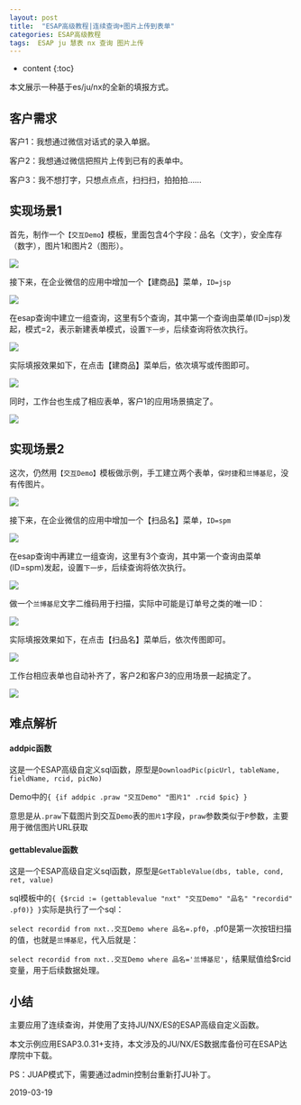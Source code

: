 ```yaml
---
layout: post
title:  "ESAP高级教程|连续查询+图片上传到表单"
categories: ESAP高级教程
tags:  ESAP ju 慧表 nx 查询 图片上传
---
```


* content
{:toc}

本文展示一种基于es/ju/nx的全新的填报方式。

## 客户需求
客户1：我想通过微信对话式的录入单据。

客户2：我想通过微信把照片上传到已有的表单中。

客户3：我不想打字，只想点点点，扫扫扫，拍拍拍……

## 实现场景1
首先，制作一个`【交互Demo】`模板，里面包含4个字段：品名（文字），安全库存（数字），图片1和图片2（图形）。

![](/img/esap3a-1.png)

接下来，在企业微信的应用中增加一个【建商品】菜单，`ID=jsp`

![](/img/esap3a-2.png)

在esap查询中建立一组查询，这里有5个查询，其中第一个查询由菜单(ID=jsp)发起，模式=2，表示新建表单模式，设置`下一步`，后续查询将依次执行。

![](/img/esap3a-3.png)

实际填报效果如下，在点击【建商品】菜单后，依次填写或传图即可。

![](/img/esap3a-4.png)

同时，工作台也生成了相应表单，客户1的应用场景搞定了。

![](/img/esap3a-5.png)

## 实现场景2
这次，仍然用`【交互Demo】`模板做示例，手工建立两个表单，`保时捷`和`兰博基尼`，没有传图片。

![](/img/esap3a-6.png)

接下来，在企业微信的应用中增加一个【扫品名】菜单，`ID=spm`

![](/img/esap3a-7.png)

在esap查询中再建立一组查询，这里有3个查询，其中第一个查询由菜单(ID=spm)发起，设置`下一步`，后续查询将依次执行。

![](/img/esap3a-8.png)

做一个`兰博基尼`文字二维码用于扫描，实际中可能是订单号之类的唯一ID：

![](/img/esap3a-9.png)

实际填报效果如下，在点击【扫品名】菜单后，依次传图即可。

![](/img/esap3a-10.jpg)

工作台相应表单也自动补齐了，客户2和客户3的应用场景一起搞定了。

![](/img/esap3a-11.png)

## 难点解析

#### addpic函数
这是一个ESAP高级自定义sql函数，原型是`DownloadPic(picUrl, tableName, fieldName, rcid, picNo)`

Demo中的`{ {if addpic .praw "交互Demo" "图片1" .rcid $pic} }`

意思是从`.praw`下载图片到交互`Demo`表的`图片1`字段，`praw`参数类似于`P`参数，主要用于微信图片URL获取

#### gettablevalue函数
这是一个ESAP高级自定义sql函数，原型是`GetTableValue(dbs, table, cond, ret, value)`

sql模板中的`{ {$rcid := (gettablevalue "nxt" "交互Demo" "品名" "recordid" .pf0)} }`实际是执行了一个sql：

`select recordid from nxt..交互Demo where 品名=.pf0`，.pf0是第一次按钮扫描的值，也就是`兰博基尼`，代入后就是：

`select recordid from nxt..交互Demo where 品名='兰博基尼'`，结果赋值给$rcid变量，用于后续数据处理。

## 小结
主要应用了连续查询，并使用了支持JU/NX/ES的ESAP高级自定义函数。

本文示例应用ESAP3.0.31+支持，本文涉及的JU/NX/ES数据库备份可在ESAP达摩院中下载。

PS：JUAP模式下，需要通过admin控制台重新打JU补丁。

2019-03-19